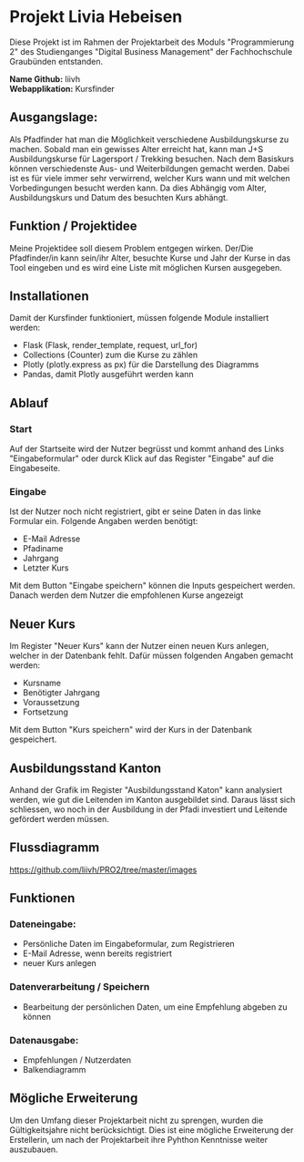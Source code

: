 # Projekt Livia Hebeisen

Diese Projekt ist im Rahmen der Projektarbeit des Moduls "Programmierung 2" des Studienganges "Digital Business Management" der Fachhochschule Graubünden entstanden. 

__Name Github:__ liivh <br>
__Webapplikation:__ Kursfinder <br>


## Ausgangslage:
Als Pfadfinder hat man die Möglichkeit verschiedene Ausbildungskurse zu machen. Sobald man ein gewisses Alter erreicht hat, kann man J+S Ausbildungskurse für Lagersport / Trekking besuchen. Nach dem Basiskurs können verschiedenste Aus- und Weiterbildungen gemacht werden. Dabei ist es für viele immer sehr verwirrend, welcher Kurs wann und mit welchen Vorbedingungen besucht werden kann. Da dies Abhängig vom Alter, Ausbildungskurs und Datum des besuchten Kurs abhängt.

## Funktion / Projektidee
Meine Projektidee soll diesem Problem entgegen wirken. Der/Die Pfadfinder/in kann sein/ihr Alter, besuchte Kurse und Jahr der Kurse in das Tool eingeben und es wird eine Liste mit möglichen Kursen ausgegeben. 


## Installationen
Damit der Kursfinder funktioniert, müssen folgende Module installiert werden:
- Flask (Flask, render_template, request, url_for)
- Collections (Counter) zum die Kurse zu zählen
- Plotly (plotly.express as px) für die Darstellung des Diagramms
- Pandas, damit Plotly ausgeführt werden kann

## Ablauf

### Start
Auf der Startseite wird der Nutzer begrüsst und kommt anhand des Links "Eingabeformular" oder durck Klick auf das Register "Eingabe" auf die Eingabeseite.

### Eingabe
Ist der Nutzer noch nicht registriert, gibt er seine Daten in das linke Formular ein. Folgende Angaben werden benötigt:
- E-Mail Adresse
- Pfadiname
- Jahrgang
- Letzter Kurs

Mit dem Button "Eingabe speichern" können die Inputs gespeichert werden. Danach werden dem Nutzer die empfohlenen Kurse angezeigt

## Neuer Kurs
Im Register "Neuer Kurs" kann der Nutzer einen neuen Kurs anlegen, welcher in der Datenbank fehlt. 
Dafür müssen folgenden Angaben gemacht werden:
- Kursname
- Benötigter Jahrgang
- Voraussetzung
- Fortsetzung

Mit dem Button "Kurs speichern" wird der Kurs in der Datenbank gespeichert.

## Ausbildungsstand Kanton
Anhand der Grafik im Register "Ausbildungsstand Katon" kann analysiert werden, wie gut die Leitenden im Kanton ausgebildet sind. Daraus lässt sich schliessen, wo noch in der Ausbildung in der Pfadi investiert und Leitende gefördert werden müssen.

## Flussdiagramm
https://github.com/liivh/PRO2/tree/master/images

## Funktionen 
### Dateneingabe:
- Persönliche Daten im Eingabeformular, zum Registrieren
- E-Mail Adresse, wenn bereits registriert
- neuer Kurs anlegen


### Datenverarbeitung / Speichern
- Bearbeitung der persönlichen Daten, um eine Empfehlung abgeben zu können

### Datenausgabe:
- Empfehlungen / Nutzerdaten
- Balkendiagramm

## Mögliche Erweiterung
Um den Umfang dieser Projektarbeit nicht zu sprengen, wurden die Gültigkeitsjahre nicht berücksichtigt. Dies ist eine mögliche Erweiterung der Erstellerin, um nach der Projektarbeit ihre Pyhthon Kenntnisse weiter auszubauen. 


